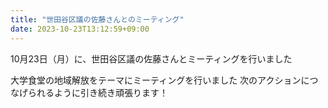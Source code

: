 ```yaml
---
title: "世田谷区議の佐藤さんとのミーティング"
date: 2023-10-23T13:12:59+09:00
---
```

10月23日（月）に、世田谷区議の佐藤さんとミーティングを行いました
<!--more-->

大学食堂の地域解放をテーマにミーティングを行いました
次のアクションにつなげられるように引き続き頑張ります！
